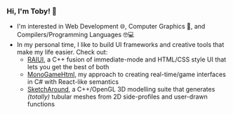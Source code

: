 ### Hi, I'm Toby! 👋
- I'm interested in Web Development 🌐, Computer Graphics 🎨, and Compilers/Programming Languages 🤓💻
- In my personal time, I like to build UI frameworks and creative tools that make my life easier. Check out:
  * [RAIUI](https://github.com/TobySalusky/raiui), a C++ fusion of immediate-mode and HTML/CSS style UI that lets you get the best of both
  * [MonoGameHtml](https://tobysalusky.github.io/MonoGameHtmlDocs/#/monogamehtml), my approach to creating real-time/game interfaces in C# with React-like semantics
  * [SketchAround](https://github.com/TobySalusky/SketchAround), a C++/OpenGL 3D modelling suite that generates *(totally)* tubular meshes from 2D side-profiles and user-drawn functions
